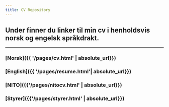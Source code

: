 ```yaml
---
title: CV Repository
---
```


## Under finner du linker til min cv i henholdsvis norsk og engelsk språkdrakt.

***

### [Norsk]({{ '/pages/cv.html' | absolute_url}})
### [English]({{ '/pages/resume.html'| absolute_url}})
### [NITO]({{'/pages/nitocv.html' | absolute_url}})
### [Styrer]({{'/pages/styrer.html' | absolute_url}})